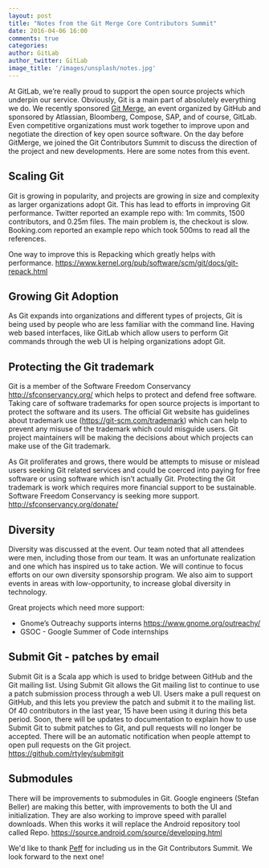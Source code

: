 ```yaml
---
layout: post
title: "Notes from the Git Merge Core Contributors Summit"
date: 2016-04-06 16:00
comments: true
categories:
author: GitLab
author_twitter: GitLab
image_title: '/images/unsplash/notes.jpg'
---
```


At GitLab, we’re really proud to support the open source projects which underpin our service. Obviously, Git is a main part of absolutely everything we do. We recently sponsored [Git Merge](http://git-merge.com/#sponsors), an event organized by GitHub and sponsored by Atlassian, Bloomberg, Compose, SAP, and of course, GitLab. Even competitive organizations must work together to improve upon and negotiate the direction of key open source software. On the day before GitMerge, we joined the Git Contributors Summit to discuss the direction of the project and new developments. Here are some notes from this event.

<!--more-->

## Scaling Git  

Git is growing in popularity, and projects are growing in size and complexity as larger organizations adopt Git. This has lead to efforts in improving Git performance. Twitter reported an example repo with: 1m commits, 1500 contributors, and 0.25m files. The main problem is, the checkout is slow. Booking.com reported an example repo which took 500ms to read all the references.  

One way to improve this is Repacking which greatly helps with performance. https://www.kernel.org/pub/software/scm/git/docs/git-repack.html

## Growing Git Adoption  

As Git expands into organizations and different types of projects, Git is being used by people who are less familiar with the command line. Having web based interfaces, like GitLab which allow users to perform Git commands through the web UI is helping organizations adopt Git.  

## Protecting the Git trademark  

Git is a member of the Software Freedom Conservancy http://sfconservancy.org/ which helps to protect and defend free software. Taking care of software trademarks for open source projects is important to protect the software and its users. The official Git website has guidelines about trademark use (https://git-scm.com/trademark) which can help to prevent any misuse of the trademark which could misguide users. Git project maintainers will be making the decisions about which projects can make use of the Git trademark.  

As Git proliferates and grows, there would be attempts to misuse or mislead users seeking Git related services and could be coerced into paying for free software or using software which isn’t actually Git. Protecting the Git trademark is work which requires more financial support to be sustainable. Software Freedom Conservancy is seeking more support. http://sfconservancy.org/donate/  


## Diversity  

Diversity was discussed at the event. Our team noted that all attendees were men, including those from our team. It was an unfortunate realization and one which has inspired us to take action. We will continue to focus efforts on our own diversity sponsorship program. We also aim to support events in areas with low-opportunity, to increase global diversity in technology.

Great projects which need more support:  

- Gnome’s Outreachy supports interns https://www.gnome.org/outreachy/  
- GSOC - Google Summer of Code internships  


## Submit Git - patches by email

Submit Git is a Scala app which is used to bridge between GitHub and the Git mailing list. Using Submit Git allows the Git mailing list to continue to use a patch submission process through a web UI. Users make a pull request on GitHub, and this lets you preview the patch and submit it to the mailing list. Of 40 contributors in the last year, 15 have been using it during this beta period. Soon, there will be updates to documentation to explain how to use Submit Git to submit patches to Git, and pull requests will no longer be accepted. There will be an automatic notification when people attempt to open pull requests on the Git project.  
https://github.com/rtyley/submitgit  

## Submodules

There will be improvements to submodules in Git. Google engineers (Stefan Beller) are making this better, with improvements to both the UI and initialization. They are also working to improve speed with parallel downloads. When this works it will replace the Android repository tool called Repo. https://source.android.com/source/developing.html  

We'd like to thank [Peff](https://github.com/peff) for including us in the Git Contributors Summit. We look forward to the next one!
